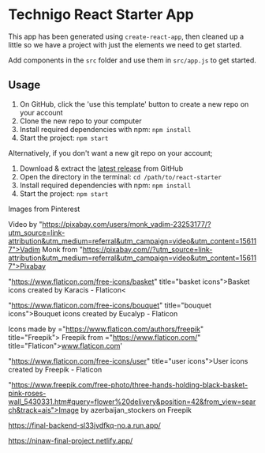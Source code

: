 # Technigo React Starter App

This app has been generated using `create-react-app`, then cleaned up a little so we have a project with just the elements we need to get started.

Add components in the `src` folder and use them in `src/app.js` to get started.

## Usage

1. On GitHub, click the 'use this template' button to create a new repo on your account
1. Clone the new repo to your computer
1. Install required dependencies with npm: `npm install`
1. Start the project: `npm start`

Alternatively, if you don't want a new git repo on your account;

1. Download & extract the [latest release](https://github.com/Technigo/react-starter/releases/latest) from GitHub
1. Open the directory in the terminal: `cd /path/to/react-starter`
1. Install required dependencies with npm: `npm install`
1. Start the project: `npm start`

Images from Pinterest

Video by "https://pixabay.com/users/monk_vadim-23253177/?utm_source=link-attribution&utm_medium=referral&utm_campaign=video&utm_content=156117">Vadim Monk</a> from "https://pixabay.com//?utm_source=link-attribution&utm_medium=referral&utm_campaign=video&utm_content=156117">Pixabay</a>

"https://www.flaticon.com/free-icons/basket" title="basket icons">Basket icons created by Karacis - Flaticon<

"https://www.flaticon.com/free-icons/bouquet" title="bouquet icons">Bouquet icons created by Eucalyp - Flaticon

Icons made by ="https://www.flaticon.com/authors/freepik" title="Freepik"> Freepik from ="https://www.flaticon.com/" title="Flaticon">www.flaticon.com'

"https://www.flaticon.com/free-icons/user" title="user icons">User icons created by Freepik - Flaticon

"https://www.freepik.com/free-photo/three-hands-holding-black-basket-pink-roses-wall_5430331.htm#query=flower%20delivery&position=42&from_view=search&track=ais">Image by azerbaijan_stockers on Freepik

https://final-backend-sl33jvdfkq-no.a.run.app/

https://ninaw-final-project.netlify.app/